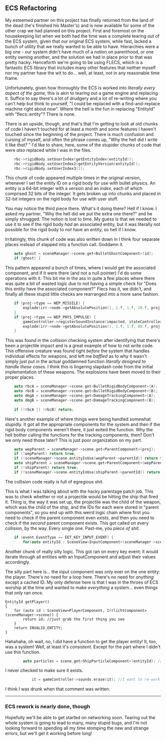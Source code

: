 ## ECS Refactoring

My esteemed partner on this project has finally returned from the land of the dead (he's finished his Master's) and is now available for some of the other crap we had planned on this project. First and foremost on the housekeeping list when we both had the time was a complete tearing out of the ECS system, given that our original ECS system, while fast, lacked a bunch of utility that we really wanted to be able to have. Hierarchies were a big one - our system didn't have much of a notion on parenthood, or one entity owning another, and the solution we had in place prior to that was pretty hacky. Henceforth we're going to be using FLECS, which is a fantastic ECS library that includes many other features that neither myself nor my partner have the wit to do... well, at least, not in any reasonable time frame.

Unfortunately, given how thoroughly the ECS is worked into *literally every aspect of the game*, this is akin to tearing out a game engine and replacing it. Suffice to say there's a lot of drudgery and a lot of re-writing where you can't help but think to yourself, "I could be replaced with a find-and-replace machine right about now". Where the hell is the fun in replacing "EntityId" with "flecs::entity"? There is none.

There is an upside, though, and that's that I'm getting to look at old chunks of code I haven't touched for at least a month and some features I haven't touched since the beginning of the project. There is much confusion and cursing of myself, and often the phrase comes up, "Why the hell did I write it like *that?* " I'd like to share, here, some of the stupider chunks of code that were *also* replaced while I was in the files.

```cpp
	rbc->rigidBody.setUserIndex(getEntityIndex(entityId));
	rbc->rigidBody.setUserIndex2(getEntityVersion(entityId));
	rbc->rigidBody.setUserIndex3(1);
```

This chunk of code appeared multiple times in the original version, whenever I set the entity ID on a rigid body for use with bullet physics. An entity is a 64-bit integer with a *version* and an *index*, each of which comprised 32 bits of the integer. It gets broken up into chunks and placed in 32-bit integers on the rigid body for use with user stuff.

You may notice the third piece there. What's it doing there? Hell if I know. I asked my partner, "Why the hell did we put the extra one there?" and he simply shrugged. The notion is lost to time. My guess is that we needed to use it to see if the rigid body *had* an associated entity, but it was literally not possible for the rigid body to *not* have an entity, so hell if I know.

Irritatingly, this chunk of code was also written down in I think four separate places instead of slapped into a function call. Goddamn it.

```cpp
	auto ghost = sceneManager->scene.get<BulletGhostComponent>(id);
	if (ghost) {

```

This pattern appeared a bunch of times, where I would get the associated component, and if it were there (and not a null pointer) I'd do some operations with it. This bit me in the ass in quite a few places where there was quite a bit of wasted logic due to not having a simple check for "Does this entity have the associated component?" Flecs has it, we didn't, and finally all these stupid little checks are rearranged into a more sane fashion.

```cpp
	if (proj->type == WEP_MISSILE) {
		explode(irr->node->getAbsolutePosition(), 1.f, 1.f, 20.f, proj->damage, 100.f);
	}
	if (proj->type == WEP_PHYS_IMPULSE) {
		gameController->registerSoundInstance(impacted, stateController->assets.getSoundAsset("physicsBlastSound"), 1.f, 200.f);
		explode(irr->node->getAbsolutePosition(), 1.f, 1.f, 80.f, proj->damage, 500.f);
	}
```

This was found in the collision checking system after identifying that there's been a projectile impact and is a great example of how to not write code. This offensive creature was found right *before* the system that handles individual effects for weapons, and left me *baffled* as to why it wasn't simply just put in the actual goddamned function *literally designed to handle these cases*. I think this is lingering slapdash code from the initial implementation of these weapons. The explosions have been moved to their proper places.

```cpp
	auto rbcA = sceneManager->scene.get<BulletRigidBodyComponent>(A);
	auto rbcB = sceneManager->scene.get<BulletRigidBodyComponent>(B);
	auto dmgA = sceneManager->scene.get<DamageTrackingComponent>(A);
	auto dmgB = sceneManager->scene.get<DamageTrackingComponent>(B);
	
	if (!rbcA || !rbcB) return;
```

Here's another example of where things were being handled somewhat stupidly. It got all the appropriate components for the system and then if the rigid body components weren't there, it just exited the function. Why the hell bother calling the functions for the tracking components, then? Don't we only need those later? This is just poor organization on my part.

```cpp
	auto wepParent = sceneManager->scene.get<ParentComponent>(proj);
	if (!wepParent) return true;
	if (!sceneManager->scene.entityInUse(wepParent->parentId)) return true; //set up like this because im not sure if checking them both in the same if will throw a segfault
	auto shipParent = sceneManager->scene.get<ParentComponent>(wepParent->parentId);
	if (!shipParent) return true;
	if (!sceneManager->scene.entityInUse(shipParent->parentId)) return true;
```

The collision code really is full of egregious shit.

This is what I was talking about with the hacky parentage patch job. This was to check whether or not a projectile would be hitting the ship that fired it. Thing is, the way it was set up, the projectile was the child of the weapon, which was the child of the ship, and the IDs for each were stored in "parent components", so you end up with this weird logic chain where first you need to check if the parent component even *exists*, and then you need to check if the *second* parent component exists. This got called on every collision, by the way. Every single one. Past-me, you *piece of shit.*

```cpp
	if (event.EventType == EET_KEY_INPUT_EVENT) {
		for(auto entityId : SceneView<InputComponent>(sceneManager->scene)) { //Passes key input to the input components

```

Another chunk of really silly logic. This got ran on every key event; it would iterate through all entities with an InputComponent and adjust their values accordingly.

The silly part here is... the input component was only ever on the one entity: the player. There's no need for a loop here. There's no need for *anything* except a cached ID. My only defense here is that I was in the throes of ECS worship at the time and wanted to make *everything* a system... even things that only ran *once.*

```
EntityId getPlayer()
{
	for (auto id : SceneView<PlayerComponent, IrrlichtComponent>(sceneManager->scene)) {
		return id; //just grab the first thing you see
	}
	return INVALID_ENTITY;
}
```

Hahahaha, oh wait, no, I *did* have a function to get the player entity! It, too, was a system! Well, at least it's *consistent.* Except for the part where I didn't use this function.

```cpp
		auto particles = scene.get<ShipParticleComponent>(entityId); //need to check to make sure this exists
```

I never checked to make sure it exists.

```cpp
			it = gameController->sounds.erase(it); //I want to re-work the std library so instead of "erase" it's "whip". Whip it! Whip it good!
```

I think I was drunk when that comment was written.

---
### ECS rework is nearly done, though

Hopefully we'll be able to get started on networking soon. Tearing out the whole system is going to lead to many, many stupid bugs, and I'm not looking forward to spending all my time stomping the new and strange errors, but we'll get it working before long!